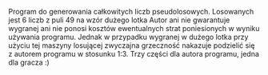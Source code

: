 Program do generowania całkowitych liczb pseudolosowych.
Losowanych jest 6 liczb z puli 49 na wzór dużego lotka
Autor ani nie gwarantuje wygranej ani nie ponosi kosztów
ewentualnych strat poniesionych w wyniku używania programu.
Jednak w przypadku wygranej w dużego lotka przy użyciu tej maszyny losującej
zwyczajna grzeczność nakazuje podzielić się z autorem programu w stosunku 1:3.
Trzy części dla autora programu, jedna dla gracza :)
